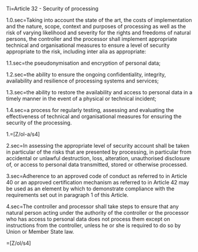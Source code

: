 Ti=Article 32 - Security of processing

1.0.sec=Taking into account the state of the art, the costs of implementation and the nature, scope, context and purposes of processing as well as the risk of varying likelihood and severity for the rights and freedoms of natural persons, the controller and the processor shall implement appropriate technical and organisational measures to ensure a level of security appropriate to the risk, including inter alia as appropriate:

1.1.sec=the pseudonymisation and encryption of personal data;

1.2.sec=the ability to ensure the ongoing confidentiality, integrity, availability and resilience of processing systems and services;

1.3.sec=the ability to restore the availability and access to personal data in a timely manner in the event of a physical or technical incident;

1.4.sec=a process for regularly testing, assessing and evaluating the effectiveness of technical and organisational measures for ensuring the security of the processing.

1.=[Z/ol-a/s4]

2.sec=In assessing the appropriate level of security account shall be taken in particular of the risks that are presented by processing, in particular from accidental or unlawful destruction, loss, alteration, unauthorised disclosure of, or access to personal data transmitted, stored or otherwise processed.

3.sec=Adherence to an approved code of conduct as referred to in Article 40 or an approved certification mechanism as referred to in Article 42 may be used as an element by which to demonstrate compliance with the requirements set out in paragraph 1 of this Article.

4.sec=The controller and processor shall take steps to ensure that any natural person acting under the authority of the controller or the processor who has access to personal data does not process them except on instructions from the controller, unless he or she is required to do so by Union or Member State law.

=[Z/ol/s4]

